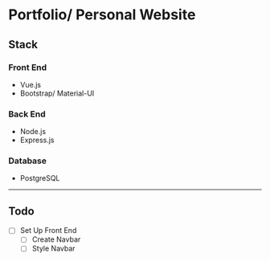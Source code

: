# Portfolio/ Personal Website

## Stack

### Front End

- Vue.js
- Bootstrap/ Material-UI

### Back End

- Node.js
- Express.js

### Database

- PostgreSQL

---

## Todo

- [ ] Set Up Front End
  - [ ] Create Navbar
  - [ ] Style Navbar
